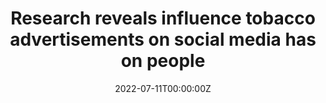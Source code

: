 ---
title: Research reveals influence tobacco advertisements on social media has on people

# Summary for listings and search engines
summary: New research found that people who see tobacco content on social media are over twice as likely to use tobacco than people who don't view that kind of content on their feed. For more, KCBS Radio news anchor Liz Saint John spoke with Scott Donaldson, researcher in the Keck School of Medicine's Department of population and Public Health Sciences at the University of Southern California.

# Link this post with a project
projects: []

# Date published
date: "2022-07-11T00:00:00Z"

# Is this an unpublished draft?
draft: false

# Show this page in the Featured widget?
featured: false

# Featured image
# Place an image named `featured.jpg/png` in this page's folder and customize its options here.

links:
- icon: briefcase
  icon_pack: fa
  name: Link to Radio Interview
  url: "https://omny.fm/shows/kcbsam-on-demand/research-reveals-influence-tobacco-advertisements"

---